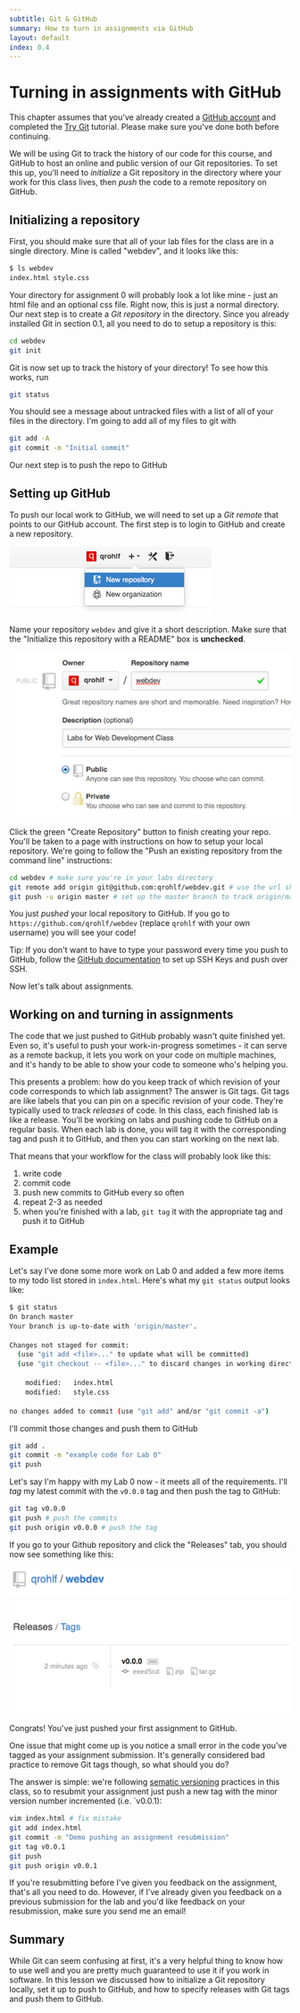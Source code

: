 ```yaml
---
subtitle: Git & GitHub
summary: How to turn in assignments via GitHub
layout: default
index: 0.4
---
```


# Turning in assignments with GitHub

<div class="alert alert-warning">
	This chapter assumes that you've already created a <a href="https://github.com/join">GitHub account</a> and completed the <a href="http://try.github.io">Try Git</a> tutorial. Please make sure you've done both before continuing.
</div>

We will be using Git to track the history of our code for this course, and GitHub to host an online and public version of our Git repositories. To set this up, you'll need to *initialize* a Git repository in the directory where your work for this class lives, then *push* the code to a remote repository on GitHub.

## Initializing a repository

First, you should make sure that all of your lab files for the class are in a single directory. Mine is called "webdev", and it looks like this:

```sh
$ ls webdev
index.html style.css
```

Your directory for assignment 0 will probably look a lot like mine - just an html file and an optional css file. Right now, this is just a normal directory. Our next step is to create a *Git repository* in the directory. Since you already installed Git in section 0.1, all you need to do to setup a repository is this:

```sh
cd webdev
git init
```

Git is now set up to track the history of your directory! To see how this works, run

```sh
git status
```

You should see a message about untracked files with a list of all of your files in the directory. I'm going to add all of my files to git with

```sh
git add -A
git commit -m "Initial commit"
```

Our next step is to push the repo to GitHub

## Setting up GitHub

To push our local work to GitHub, we will need to set up a *Git remote* that points to our GitHub account. The first step is to login to GitHub and create a new repository.

![](/images/github-create.png)

Name your repository `webdev` and give it a short description. Make sure that the "Initialize this repository with a README" box is **unchecked**.

![](/images/github-name.png)

Click the green "Create Repository" button to finish creating your repo. You'll be taken to a page with instructions on how to setup your local repository. We're going to follow the "Push an existing repository from the command line" instructions:

```sh
cd webdev # make sure you're in your labs directory
git remote add origin git@github.com:qrohlf/webdev.git # use the url shown on GitHub
git push -u origin master # set up the master branch to track origin/master on GitHub
```

You just *pushed* your local repository to GitHub. If you go to `https://github.com/qrohlf/webdev` (replace `qrohlf` with your own username) you will see your code!

<div class="alert alert-info">Tip: If you don't want to have to type your password every time you push to GitHub, follow the <a href="https://help.github.com/articles/generating-ssh-keys">GitHub documentation</a> to set up SSH Keys and push over SSH.</div>

Now let's talk about assignments.

## Working on and turning in assignments

The code that we just pushed to GitHub probably wasn't quite finished yet. Even so, it's useful to push your work-in-progress sometimes - it can serve as a remote backup, it lets you work on your code on multiple machines, and it's handy to be able to show your code to someone who's helping you. 

This presents a problem: how do you keep track of which revision of your code corresponds to which lab assignment? The answer is Git tags. Git tags are like labels that you can pin on a specific revision of your code. They're typically used to track *releases* of code. In this class, each finished lab is like a release.  You'll be working on labs and pushing code to GitHub on a regular basis. When each lab is done, you will tag it with the corresponding tag and push it to GitHub, and then you can start working on the next lab.

That means that your workflow for the class will probably look like this:

1. write code
2. commit code
3. push new commits to GitHub every so often
4. repeat 2-3 as needed
5. when you're finished with a lab, `git tag` it with the appropriate tag and push it to GitHub

## Example

Let's say I've done some more work on Lab 0 and added a few more items to my todo list stored in `index.html`.  Here's what my `git status` output looks like:

```sh
$ git status
On branch master
Your branch is up-to-date with 'origin/master'.

Changes not staged for commit:
  (use "git add <file>..." to update what will be committed)
  (use "git checkout -- <file>..." to discard changes in working directory)

	modified:   index.html
	modified:   style.css

no changes added to commit (use "git add" and/or "git commit -a")
```

I'll commit those changes and push them to GitHub

```sh
git add .
git commit -m "example code for Lab 0"
git push
```

Let's say I'm happy with my Lab 0 now - it meets all of the requirements. I'll *tag* my latest commit with the `v0.0.0` tag and then push the tag to GitHub:

```sh
git tag v0.0.0
git push # push the commits
git push origin v0.0.0 # push the tag
```

If you go to your Github repository and click the "Releases" tab, you should now see something like this:

![](/images/github-tag.png)

Congrats! You've just pushed your first assignment to GitHub.

One issue that might come up is you notice a small error in the code you've tagged as your assignment submission. It's generally considered bad practice to remove Git tags though, so what should you do?

The answer is simple: we're following [sematic versioning](http://semver.org) practices in this class, so to resubmit your assignment just push a new tag with the minor version number incremented (i.e. `v0.0.1):

```sh
vim index.html # fix mistake
git add index.html
git commit -m "Demo pushing an assignment resubmission"
git tag v0.0.1
git push
git push origin v0.0.1
```

If you're resubmitting before I've given you feedback on the assignment, that's all you need to do. However, if I've already given you feedback on a previous submission for the lab and you'd like feedback on your resubmission, make sure you send me an email!

## Summary

While Git can seem confusing at first, it's a very helpful thing to know how to use well and you are pretty much guaranteed to use it if you work in software. In this lesson we discussed how to initialize a Git repository locally, set it up to push to GitHub, and how to specify releases with Git tags and push them to GitHub.